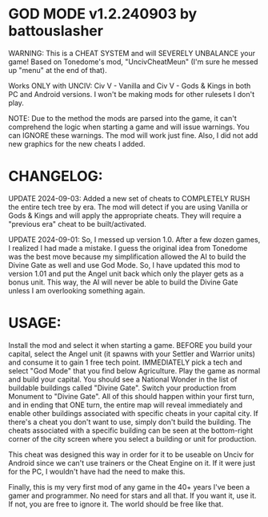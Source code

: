 # GOD MODE v1.2.240903 by battouslasher
WARNING: This is a CHEAT SYSTEM and will SEVERELY UNBALANCE your game! Based on Tonedome's mod, "UncivCheatMeun" (I'm sure he messed up "menu" at the end of that).

Works ONLY with UNCIV: Civ V - Vanilla and Civ V - Gods & Kings in both PC and Android versions. I won't be making mods for other rulesets I don't play.

NOTE: Due to the method the mods are parsed into the game, it can't comprehend the logic when starting a game and will issue warnings. You can IGNORE these warnings. The mod will work just fine. Also, I did not add new graphics for the new cheats I added.

# CHANGELOG:
UPDATE 2024-09-03: Added a new set of cheats to COMPLETELY RUSH the entire tech tree by era. The mod will detect if you are using Vanilla or Gods & Kings and will apply the appropriate cheats. They will require a "previous era" cheat to be built/activated.

UPDATE 2024-09-01: So, I messed up version 1.0. After a few dozen games, I realized I had made a mistake. I guess the original idea from Tonedome was the best move because my simplification allowed the AI to build the Divine Gate as well and use God Mode. So, I have updated this mod to version 1.01 and put the Angel unit back which only the player gets as a bonus unit. This way, the AI will never be able to build the Divine Gate unless I am overlooking something again.

# USAGE:
Install the mod and select it when starting a game. BEFORE you build your capital, select the Angel unit (it spawns with your Settler and Warrior units) and consume it to gain 1 free tech point. IMMEDIATELY pick a tech and select "God Mode" that you find below Agriculture. Play the game as normal and build your capital. You should see a National Wonder in the list of buildable buildings called "Divine Gate". Switch your production from Monument to "Divine Gate". All of this should happen within your first turn, and in ending that ONE turn, the entire map will reveal immediately and enable other buildings associated with specific cheats in your capital city. If there's a cheat you don't want to use, simply don't build the building. The cheats associated with a specific building can be seen at the bottom-right corner of the city screen where you select a building or unit for production.

This cheat was designed this way in order for it to be useable on Unciv for Android since we can't use trainers or the Cheat Engine on it. If it were just for the PC, I wouldn't have had the need to make this.

Finally, this is my very first mod of any game in the 40+ years I've been a gamer and programmer. No need for stars and all that. If you want it, use it. If not, you are free to ignore it. The world should be free like that.
